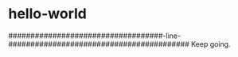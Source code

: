 # hello-world
###################################-line-#########################################
Keep going.
